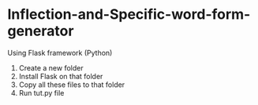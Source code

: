 # Inflection-and-Specific-word-form-generator
Using Flask framework (Python)


1) Create a new folder
2) Install Flask on that folder
3) Copy all these files to that folder
4) Run tut.py file
